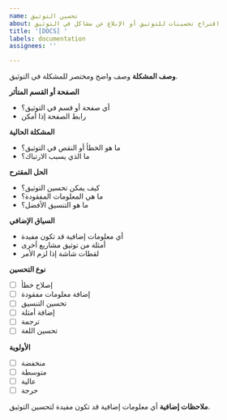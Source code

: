 ```yaml
---
name: تحسين التوثيق
about: اقتراح تحسينات للتوثيق أو الإبلاغ عن مشاكل في التوثيق
title: '[DOCS] '
labels: documentation
assignees: ''

---
```


**وصف المشكلة**
وصف واضح ومختصر للمشكلة في التوثيق.

**الصفحة أو القسم المتأثر**
- أي صفحة أو قسم في التوثيق؟
- رابط الصفحة إذا أمكن

**المشكلة الحالية**
- ما هو الخطأ أو النقص في التوثيق؟
- ما الذي يسبب الارتباك؟

**الحل المقترح**
- كيف يمكن تحسين التوثيق؟
- ما هي المعلومات المفقودة؟
- ما هو التنسيق الأفضل؟

**السياق الإضافي**
- أي معلومات إضافية قد تكون مفيدة
- أمثلة من توثيق مشاريع أخرى
- لقطات شاشة إذا لزم الأمر

**نوع التحسين**
- [ ] إصلاح خطأ
- [ ] إضافة معلومات مفقودة
- [ ] تحسين التنسيق
- [ ] إضافة أمثلة
- [ ] ترجمة
- [ ] تحسين اللغة

**الأولوية**
- [ ] منخفضة
- [ ] متوسطة
- [ ] عالية
- [ ] حرجة

**ملاحظات إضافية**
أي معلومات إضافية قد تكون مفيدة لتحسين التوثيق.
